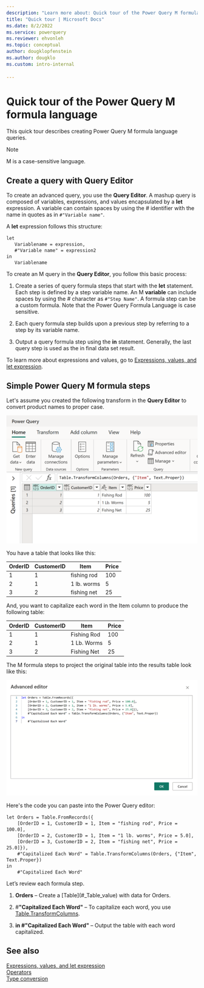 ```yaml
---
description: "Learn more about: Quick tour of the Power Query M formula language"
title: "Quick tour | Microsoft Docs"
ms.date: 8/2/2022
ms.service: powerquery
ms.reviewer: ehvonleh
ms.topic: conceptual
author: dougklopfenstein
ms.author: dougklo
ms.custom: intro-internal

---
```

# Quick tour of the Power Query M formula language

This quick tour describes creating Power Query M formula language queries.  
  
> [!NOTE]  
> M is a case-sensitive language.  
  
## Create a query with Query Editor  

To create an advanced query, you use the **Query Editor**. A mashup query is composed of variables, expressions, and values encapsulated by a **let** expression. A variable can contain spaces by using the # identifier with the name in quotes as in `#"Variable name"`.  
  
A **let** expression follows this structure:  
  
```powerquery-m
let  
   Variablename = expression,  
   #"Variable name" = expression2  
in   
   Variablename  
```  

To create an M query in the **Query Editor**, you follow this basic process:  
  
1. Create a series of query formula steps that start with the **let** statement. Each step is defined by a step variable name. An M **variable** can include spaces by using the # character as `#"Step Name"`. A formula step can be a custom formula. Note that the Power Query Formula Language is case sensitive.  
  
2. Each query formula step builds upon a previous step by referring to a step by its variable name.  
  
3. Output a query formula step using the **in** statement. Generally, the last query step is used as the in final data set result.  

To learn more about expressions and values, go to [Expressions, values, and let expression](expressions-values-and-let-expression.md).  
  
## Simple Power Query M formula steps  

Let's assume you created the following transform in the **Query Editor** to convert product names to proper case.  
  
![Intro to M Step 1](media/mstep1.png "Intro to M Step 1")  
  
You have a table that looks like this:
  
|OrderID|CustomerID|Item|Price|  
|-----------|--------------|--------|---------|  
|1|1|fishing rod|100|  
|2|1|1 lb. worms|5|  
|3|2|fishing net|25|  
  
And, you want to capitalize each word in the Item column to produce the following table:
  
|OrderID|CustomerID|Item|Price|  
|-----------|--------------|--------|---------|  
|1|1|Fishing Rod|100|  
|2|1|1 Lb. Worms|5|  
|3|2|Fishing Net|25|  
  
The M formula steps to project the original table into the results table look like this:
  
![Advanced Editor](media/madvancededitor.png "Advanced Editor")  
  
Here's the code you can paste into the Power Query editor:
  
```powerquery-m
let Orders = Table.FromRecords({  
    [OrderID = 1, CustomerID = 1, Item = "fishing rod", Price = 100.0],  
    [OrderID = 2, CustomerID = 1, Item = "1 lb. worms", Price = 5.0],  
    [OrderID = 3, CustomerID = 2, Item = "fishing net", Price = 25.0]}),  
    #"Capitalized Each Word" = Table.TransformColumns(Orders, {"Item", Text.Proper})  
in  
    #"Capitalized Each Word"  
```  

Let’s review each formula step.
  
1. **Orders** – Create a \[Table](#_Table_value) with data for Orders.  
  
2. \#**"Capitalized Each Word"** – To capitalize each word, you use [Table.TransformColumns](table-transformcolumns.md).  
  
3. **in #"Capitalized Each Word"** – Output the table with each word capitalized.  
  
## See also  

[Expressions, values, and let expression](expressions-values-and-let-expression.md)  
[Operators](operators.md)  
[Type conversion](type-conversion.md)  
